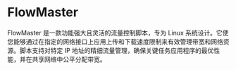 # FlowMaster
FlowMaster 是一款功能强大且灵活的流量控制脚本，专为 Linux 系统设计。它使您能够通过在指定的网络接口上应用上传和下载速度限制来有效管理带宽和网络资源。脚本支持对特定 IP 地址的精细流量管理，确保关键任务应用程序的最优性能，并在共享网络中公平分配带宽。
